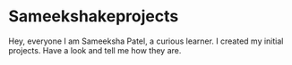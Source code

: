 # Sameekshakeprojects
Hey, everyone I am Sameeksha Patel, a curious learner. I created my initial projects. Have a look and tell me how they are.
